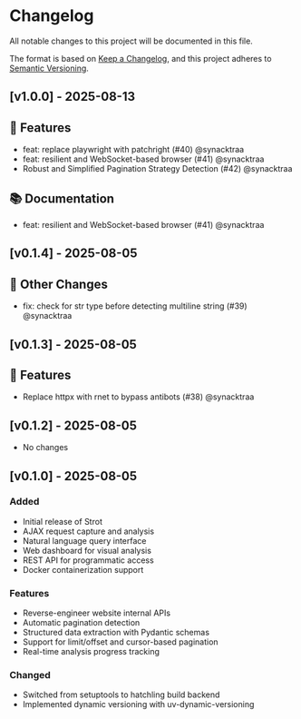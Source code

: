 # Changelog

All notable changes to this project will be documented in this file.

The format is based on [Keep a Changelog](https://keepachangelog.com/en/1.0.0/),
and this project adheres to [Semantic Versioning](https://semver.org/spec/v2.0.0.html).

## [v1.0.0] - 2025-08-13

## 🚀 Features

- feat: replace playwright with patchright (#40) @synacktraa
- feat: resilient and WebSocket-based browser (#41) @synacktraa
- Robust and Simplified Pagination Strategy Detection  (#42) @synacktraa

## 📚 Documentation

- feat: resilient and WebSocket-based browser (#41) @synacktraa



## [v0.1.4] - 2025-08-05

## 🔄 Other Changes

- fix: check for str type before detecting multiline string (#39) @synacktraa



## [v0.1.3] - 2025-08-05

## 🚀 Features

- Replace httpx with rnet to bypass antibots (#38) @synacktraa



## [v0.1.2] - 2025-08-05

- No changes

## [v0.1.0] - 2025-08-05

### Added

- Initial release of Strot
- AJAX request capture and analysis
- Natural language query interface
- Web dashboard for visual analysis
- REST API for programmatic access
- Docker containerization support

### Features

- Reverse-engineer website internal APIs
- Automatic pagination detection
- Structured data extraction with Pydantic schemas
- Support for limit/offset and cursor-based pagination
- Real-time analysis progress tracking

### Changed

- Switched from setuptools to hatchling build backend
- Implemented dynamic versioning with uv-dynamic-versioning
